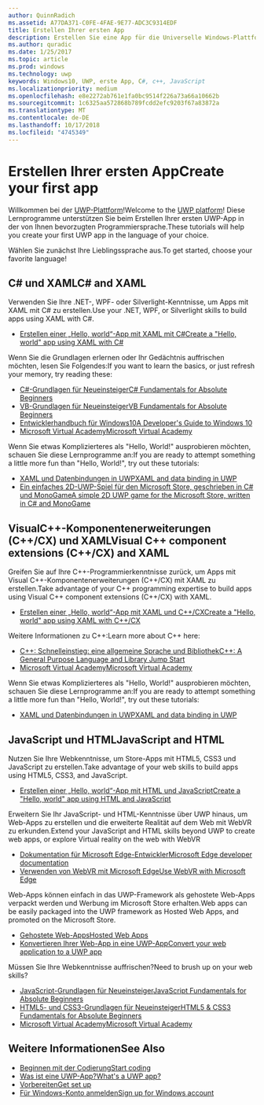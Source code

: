 ```yaml
---
author: QuinnRadich
ms.assetid: A77DA371-C0FE-4FAE-9E77-ADC3C9314EDF
title: Erstellen Ihrer ersten App
description: Erstellen Sie eine App für die Universelle Windows-Plattform (UWP) für Windows10 mithilfe Ihrer bevorzugten Programmiersprache.
ms.author: quradic
ms.date: 1/25/2017
ms.topic: article
ms.prod: windows
ms.technology: uwp
keywords: Windows10, UWP, erste App, C#, c++, JavaScript
ms.localizationpriority: medium
ms.openlocfilehash: e8e2272ab761e1fa0bc9514f226a73a66a10662b
ms.sourcegitcommit: 1c6325aa572868b789fcdd2efc9203f67a83872a
ms.translationtype: MT
ms.contentlocale: de-DE
ms.lasthandoff: 10/17/2018
ms.locfileid: "4745349"
---
```

# <a name="create-your-first-app"></a><span data-ttu-id="57580-104">Erstellen Ihrer ersten App</span><span class="sxs-lookup"><span data-stu-id="57580-104">Create your first app</span></span>

<span data-ttu-id="57580-105">Willkommen bei der [UWP-Plattform](universal-application-platform-guide.md)!</span><span class="sxs-lookup"><span data-stu-id="57580-105">Welcome to the [UWP platform](universal-application-platform-guide.md)!</span></span> <span data-ttu-id="57580-106">Diese Lernprogramme unterstützen Sie beim Erstellen Ihrer ersten UWP-App in der von Ihnen bevorzugten Programmiersprache.</span><span class="sxs-lookup"><span data-stu-id="57580-106">These tutorials will help you create your first UWP app in the language of your choice.</span></span>

<span data-ttu-id="57580-107">Wählen Sie zunächst Ihre Lieblingssprache aus.</span><span class="sxs-lookup"><span data-stu-id="57580-107">To get started, choose your favorite language!</span></span>

## <a name="c-and-xaml"></a><span data-ttu-id="57580-108">C# und XAML</span><span class="sxs-lookup"><span data-stu-id="57580-108">C# and XAML</span></span>

<span data-ttu-id="57580-109">Verwenden Sie Ihre .NET-, WPF- oder Silverlight-Kenntnisse, um Apps mit XAML mit C# zu erstellen.</span><span class="sxs-lookup"><span data-stu-id="57580-109">Use your .NET, WPF, or Silverlight skills to build apps using XAML with C#.</span></span>

* [<span data-ttu-id="57580-110">Erstellen einer „Hello, world“-App mit XAML mit C#</span><span class="sxs-lookup"><span data-stu-id="57580-110">Create a "Hello, world" app using XAML with C#</span></span>](create-a-hello-world-app-xaml-universal.md)

<span data-ttu-id="57580-111">Wenn Sie die Grundlagen erlernen oder Ihr Gedächtnis auffrischen möchten, lesen Sie Folgendes:</span><span class="sxs-lookup"><span data-stu-id="57580-111">If you want to learn the basics, or just refresh your memory, try reading these:</span></span>

* [<span data-ttu-id="57580-112">C#-Grundlagen für Neueinsteiger</span><span class="sxs-lookup"><span data-stu-id="57580-112">C# Fundamentals for Absolute Beginners</span></span>](https://go.microsoft.com/fwlink/?linkid=850801)
* [<span data-ttu-id="57580-113">VB-Grundlagen für Neueinsteiger</span><span class="sxs-lookup"><span data-stu-id="57580-113">VB Fundamentals for Absolute Beginners</span></span>](https://go.microsoft.com/fwlink/?linkid=850802)
* [<span data-ttu-id="57580-114">Entwicklerhandbuch für Windows10</span><span class="sxs-lookup"><span data-stu-id="57580-114">A Developer's Guide to Windows 10</span></span>](https://go.microsoft.com/fwlink/?linkid=850804)
* [<span data-ttu-id="57580-115">Microsoft Virtual Academy</span><span class="sxs-lookup"><span data-stu-id="57580-115">Microsoft Virtual Academy</span></span>](http://www.microsoftvirtualacademy.com/)

<span data-ttu-id="57580-116">Wenn Sie etwas Komplizierteres als "Hello, World!" ausprobieren möchten, schauen Sie diese Lernprogramme an:</span><span class="sxs-lookup"><span data-stu-id="57580-116">If you are ready to attempt something a little more fun than "Hello, World!", try out these tutorials:</span></span>

* [<span data-ttu-id="57580-117">XAML und Datenbindungen in UWP</span><span class="sxs-lookup"><span data-stu-id="57580-117">XAML and data binding in UWP</span></span>](xaml-basics-intro.md)
* [<span data-ttu-id="57580-118">Ein einfaches 2D-UWP-Spiel für den Microsoft Store, geschrieben in C# und MonoGame</span><span class="sxs-lookup"><span data-stu-id="57580-118">A simple 2D UWP game for the Microsoft Store, written in C# and MonoGame</span></span>](get-started-tutorial-game-mg2d.md)


## <a name="visual-c-component-extensions-ccx-and-xaml"></a><span data-ttu-id="57580-119">VisualC++-Komponentenerweiterungen (C++/CX) und XAML</span><span class="sxs-lookup"><span data-stu-id="57580-119">Visual C++ component extensions (C++/CX) and XAML</span></span>

<span data-ttu-id="57580-120">Greifen Sie auf Ihre C++-Programmierkenntnisse zurück, um Apps mit Visual C++-Komponentenerweiterungen (C++/CX) mit XAML zu erstellen.</span><span class="sxs-lookup"><span data-stu-id="57580-120">Take advantage of your C++ programming expertise to build apps using Visual C++ component extensions (C++/CX) with XAML.</span></span>

* [<span data-ttu-id="57580-121">Erstellen einer „Hello, world“-App mit XAML und C++/CX</span><span class="sxs-lookup"><span data-stu-id="57580-121">Create a "Hello, world" app using XAML with C++/CX</span></span>](create-a-basic-windows-10-app-in-cpp.md)

<span data-ttu-id="57580-122">Weitere Informationen zu C++:</span><span class="sxs-lookup"><span data-stu-id="57580-122">Learn more about C++ here:</span></span>

* [<span data-ttu-id="57580-123">C++: Schnelleinstieg: eine allgemeine Sprache und Bibliothek</span><span class="sxs-lookup"><span data-stu-id="57580-123">C++: A General Purpose Language and Library Jump Start</span></span>](http://www.microsoftvirtualacademy.com/training-courses/c-a-general-purpose-language-and-library-jump-start)
* [<span data-ttu-id="57580-124">Microsoft Virtual Academy</span><span class="sxs-lookup"><span data-stu-id="57580-124">Microsoft Virtual Academy</span></span>](http://go.microsoft.com/fwlink/p/?LinkID=389916)

<span data-ttu-id="57580-125">Wenn Sie etwas Komplizierteres als "Hello, World!" ausprobieren möchten, schauen Sie diese Lernprogramme an:</span><span class="sxs-lookup"><span data-stu-id="57580-125">If you are ready to attempt something a little more fun than "Hello, World!", try out these tutorials:</span></span>

* [<span data-ttu-id="57580-126">XAML und Datenbindungen in UWP</span><span class="sxs-lookup"><span data-stu-id="57580-126">XAML and data binding in UWP</span></span>](xaml-basics-intro.md)

## <a name="javascript-and-html"></a><span data-ttu-id="57580-127">JavaScript und HTML</span><span class="sxs-lookup"><span data-stu-id="57580-127">JavaScript and HTML</span></span>

<span data-ttu-id="57580-128">Nutzen Sie Ihre Webkenntnisse, um Store-Apps mit HTML5, CSS3 und JavaScript zu erstellen.</span><span class="sxs-lookup"><span data-stu-id="57580-128">Take advantage of your web skills to build apps using HTML5, CSS3, and JavaScript.</span></span>

* [<span data-ttu-id="57580-129">Erstellen einer „Hello, world“-App mit HTML und JavaScript</span><span class="sxs-lookup"><span data-stu-id="57580-129">Create a "Hello, world" app using HTML and JavaScript</span></span>](create-a-hello-world-app-js-uwp.md)

<span data-ttu-id="57580-130">Erweitern Sie Ihr JavaScript- und HTML-Kenntnisse über UWP hinaus, um Web-Apps zu erstellen und die erweiterte Realität auf dem Web mit WebVR zu erkunden.</span><span class="sxs-lookup"><span data-stu-id="57580-130">Extend your JavaScript and HTML skills beyond UWP to create web apps, or explore Virtual reality on the web with WebVR</span></span>

* [<span data-ttu-id="57580-131">Dokumentation für Microsoft Edge-Entwickler</span><span class="sxs-lookup"><span data-stu-id="57580-131">Microsoft Edge developer documentation</span></span>](https://docs.microsoft.com/microsoft-edge/)
* [<span data-ttu-id="57580-132">Verwenden von WebVR mit Microsoft Edge</span><span class="sxs-lookup"><span data-stu-id="57580-132">Use WebVR with Microsoft Edge</span></span>](https://docs.microsoft.com/en-us/microsoft-edge/webvr/)

<span data-ttu-id="57580-133">Web-Apps können einfach in das UWP-Framework als gehostete Web-Apps verpackt werden und Werbung im Microsoft Store erhalten.</span><span class="sxs-lookup"><span data-stu-id="57580-133">Web apps can be easily packaged into the UWP framework as Hosted Web Apps, and promoted on the Microsoft Store.</span></span>

* [<span data-ttu-id="57580-134">Gehostete Web-Apps</span><span class="sxs-lookup"><span data-stu-id="57580-134">Hosted Web Apps</span></span>](https://developer.microsoft.com/windows/bridges/hosted-web-apps)
* [<span data-ttu-id="57580-135">Konvertieren Ihrer Web-App in eine UWP-App</span><span class="sxs-lookup"><span data-stu-id="57580-135">Convert your web application to a UWP app</span></span>](../porting/hwa-create-windows.md)

<span data-ttu-id="57580-136">Müssen Sie Ihre Webkenntnisse auffrischen?</span><span class="sxs-lookup"><span data-stu-id="57580-136">Need to brush up on your web skills?</span></span>

* [<span data-ttu-id="57580-137">JavaScript-Grundlagen für Neueinsteiger</span><span class="sxs-lookup"><span data-stu-id="57580-137">JavaScript Fundamentals for Absolute Beginners</span></span>](http://www.microsoftvirtualacademy.com/training-courses/javascript-fundamentals-for-absolute-beginners)
* [<span data-ttu-id="57580-138">HTML5- und CSS3-Grundlagen für Neueinsteiger</span><span class="sxs-lookup"><span data-stu-id="57580-138">HTML5 & CSS3 Fundamentals for Absolute Beginners</span></span>](http://www.microsoftvirtualacademy.com/training-courses/html5-css3-fundamentals-development-for-absolute-beginners)
* [<span data-ttu-id="57580-139">Microsoft Virtual Academy</span><span class="sxs-lookup"><span data-stu-id="57580-139">Microsoft Virtual Academy</span></span>](http://go.microsoft.com/fwlink/p/?LinkID=389916)

## <a name="see-also"></a><span data-ttu-id="57580-140">Weitere Informationen</span><span class="sxs-lookup"><span data-stu-id="57580-140">See Also</span></span>

* [<span data-ttu-id="57580-141">Beginnen mit der Codierung</span><span class="sxs-lookup"><span data-stu-id="57580-141">Start coding</span></span>](create-uwp-apps.md)
* [<span data-ttu-id="57580-142">Was ist eine UWP-App?</span><span class="sxs-lookup"><span data-stu-id="57580-142">What's a UWP app?</span></span>](universal-application-platform-guide.md)
* [<span data-ttu-id="57580-143">Vorbereiten</span><span class="sxs-lookup"><span data-stu-id="57580-143">Get set up</span></span>](get-set-up.md)
* [<span data-ttu-id="57580-144">Für Windows-Konto anmelden</span><span class="sxs-lookup"><span data-stu-id="57580-144">Sign up for Windows account</span></span>](sign-up.md)
